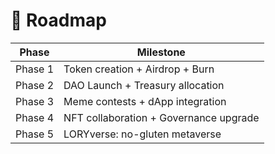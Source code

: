 # 🎢 Roadmap

| Phase   | Milestone                              |
| ------- | -------------------------------------- |
| Phase 1 | Token creation + Airdrop + Burn        |
| Phase 2 | DAO Launch + Treasury allocation       |
| Phase 3 | Meme contests + dApp integration       |
| Phase 4 | NFT collaboration + Governance upgrade |
| Phase 5 | LORYverse: no-gluten metaverse         |
